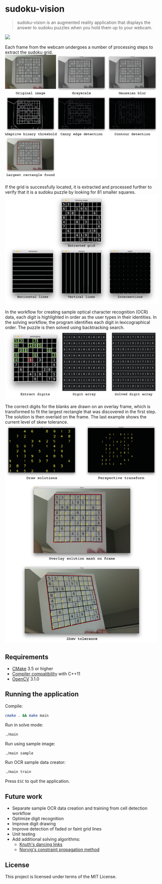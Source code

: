 # sudoku-vision

> sudoku-vision is an augmented reality application that displays the answer to sudoku puzzles when you hold them up to your webcam.

![](img/example.gif)

Each frame from the webcam undergoes a number of processing steps to extract the sudoku grid.
![](img/screens-01.png)

If the grid is successfully located, it is extracted and processed further to verify that it is a sudoku puzzle by looking for 81 smaller squares.
![](img/screens-02.png)

In the workflow for creating sample optical character recognition (OCR) data, each digit is highlighted in order as the user types in their identities.
In the solving workflow, the program identifies each digit in lexicographical order. The puzzle is then solved using backtracking search.
![](img/screens-03.png)

The correct digits for the blanks are drawn on an overlay frame, which is transformed to fit the largest rectangle that was
discovered in the first step. The solution is then overlaid on the frame. The last example shows the current level of skew tolerance.
![](img/screens-04.png)


## Requirements

* [CMake](https://cmake.org) 3.5 or higher
* [Compiler compatibility](http://en.cppreference.com/w/cpp/compiler_support) with C++11
* [OpenCV](https://github.com/opencv/opencv) 3.1.0

## Running the application

Compile:

```sh
cmake . && make main
```

Run in solve mode:

```sh
./main
```
Run using sample image:
```sh
./main sample
```
Run OCR sample data creator:
```sh
./main train
```
Press `ESC` to quit the application.
## Future work
* Separate sample OCR data creation and training from cell detection workflow
* Optimize digit recognition
* Improve digit drawing
* Improve detection of faded or faint grid lines
* Unit testing
* Add additional solving algorithms:
  * [Knuth's dancing links](https://www.ocf.berkeley.edu/~jchu/publicportal/sudoku/sudoku.paper.html)
  * [Norvig's constraint propagation method](http://norvig.com/sudoku.html)

## License

This project is licensed under terms of the MIT License.
